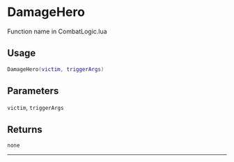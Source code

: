 # DamageHero
Function name in CombatLogic.lua
## Usage
```lua
DamageHero(victim, triggerArgs)
```
## Parameters
`victim`, `triggerArgs`
## Returns
`none`

---